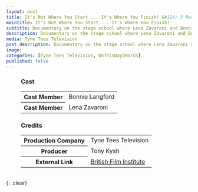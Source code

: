 ```yaml
---
layout: post
title: It's Not Where You Start ... It's Where You Finish! &#124; 3 March 1985
maintitle: It's Not Where You Start ... It's Where You Finish!
subtitle: Documentary on the stage school where Lena Zavaroni and Bonnie Langford Started
description: Documentary on the stage school where Lena Zavaroni and Bonnie Langford Started
media: Tyne Tees Television
post_description: Documentary on the stage school where Lena Zavaroni and Bonnie Langford Started
image: 
categories: [Tyne Tees Television, OnThisDay3March]
published: false
---
```


<figure class="fig3">
<figcaption>
<h3>Cast</h3>
</figcaption>
<table style="width:100%;">
<tr><th>Cast Member</th><td>Bonnie Langford</td></tr>
<tr><th>Cast Member</th><td>Lena Zavaroni</td></tr>
</table>
</figure>

<figure class="fig3">
<figcaption>
<h3>Credits</h3>
</figcaption>
<table style="width:100%;">
<tr><th>Production Company</th><td>Tyne Tees Television</td></tr>
<tr><th>Producer</th><td>Tony Kysh</td></tr>
<tr><th>External Link</th><td><a href="https://www2.bfi.org.uk/films-tv-people/4ce2b72feb785">British Film Institute</a></td></tr>
</table>
</figure>

<br />{: .clear}

